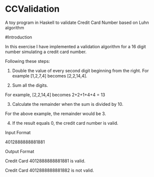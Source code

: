 # CCValidation
A toy program in Haskell to validate Credit Card Number based on Luhn algorithm


#Introduction

In this exercise I have implemented a validation algorithm for a 16 digit number simulating a credit card number.


Following these steps:

1. Double the value of every second digit beginning from the right. For example [1,2,7,4] becomes [2,2,14,4].

2. Sum all the digits.

For example, [2,2,14,4] becomes 2+2+1+4+4 = 13

3. Calculate the remainder when the sum is divided by 10.

For the above example, the remainder would be 3.

4. If the result equals 0, the credit card number is valid.


Input Format

4012888888881881


Output Format

Credit Card 4012888888881881 is valid.

Credit Card 4012888888881882 is not valid. 
